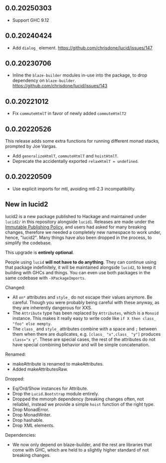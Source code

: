 ## 0.0.20250303

* Support GHC 9.12

## 0.0.20240424

* Add `dialog_` element. <https://github.com/chrisdone/lucid/issues/147>

## 0.0.20230706

* Inline the `blaze-builder` modules in-use into the package, to drop
  dependency on
  `blaze-builder`. <https://github.com/chrisdone/lucid/issues/143>

## 0.0.20221012

* Fix `commuteHtmlT` in favor of newly added `commuteHtmlT2`

## 0.0.20220526

This release adds some extra functions for running different monad
stacks, prompted by Joe Vargas.

* Add `generalizeHtmlT`, `commuteHtmlT` and `hoistHtmlT`.
* Deprecate the accidentally exported `relaxHtmlT = undefined`.

## 0.0.20220509

* Use explicit imports for mtl, avoiding mtl-2.3 incompatibility.

## New in lucid2

lucid2 is a new package published to Hackage and maintained under `lucid2/` in this repository alongside `lucid1`. Releases are made under the [Immutable Publishing Policy](https://chrisdone.com/posts/ipp/), and users had asked for many breaking changes, therefore we needed a completely new namespace to work under, hence, "lucid2". Many things have also been dropped in the process, to simplify the codebase.

This upgrade is **entirely optional**.

People using `lucid` **will not have to do anything**. They can continue using that package indefinitely, it will be maintained alongside `lucid2`, to keep it building with GHCs and things. You can even use both packages in the same codebase with `-XPackageImports`.

Changed:

* All `on*` attributes and `style_` do not escape their values anymore. Be
  careful. Though you were probably being careful with these anyway,
  as they are inherently dangerous for XXS.
* The `Attribute` type has been replaced by `Attributes`, which is a `Monoid` instance. This makes it really easy to write code like `if X then class_ "foo" else mempty`.
* The `class_` and `style_` attributes combine with a space and `;` between them when there are duplicates, e.g. `[class_ "x",class_ "y"]` produces `class="x y"`. These are special cases, the rest of the attributes do not have special combining behavior and will be simple concatenation.

Renamed:

* makeAttribute is renamed to makeAttributes.
* Added makeAttributesRaw.

Dropped:

* Eq/Ord/Show instances for Attribute.
* Drop the `Lucid.Bootstrap` module entirely.
* Dropped the mmorph dependency (breaking changes often, not
  reliable), instead we provide a simple `hoist` function of the right
  type.
* Drop MonadError.
* Drop MonadWriter.
* Drop hashable.
* Drop XML elements.

Dependencies:

* We now only depend on blaze-builder, and the rest are libraries that
  come with GHC, which are held to a slightly higher standard of not
  breaking changes.
